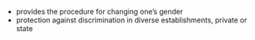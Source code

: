 - provides the procedure for changing one’s gender
- protection against discrimination in diverse establishments, private or state